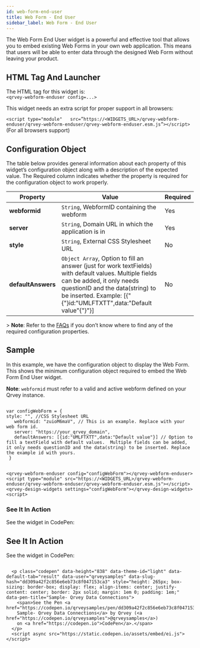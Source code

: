 ```yaml
---
id: web-form-end-user
title: Web Form - End User
sidebar_label: Web Form - End User
---
```

The Web Form End User widget is a powerful and effective tool that allows you to embed existing Web Forms in your own web application. This means that users will be able to enter data through the designed Web Form without leaving your product.

## HTML Tag And Launcher

The HTML tag for this widget is: <br />
`<qrvey-webform-enduser config=...>`

This widget needs an extra script for proper support in all browsers:

`<script type="module"   src=”https://<WIDGETS_URL>/qrvey-webform-enduser/qrvey-webform-enduser/qrvey-webform-enduser.esm.js”></script>` (For all browsers support)

## Configuration Object

The table below provides general information about each property of this widget’s configuration object along with a description of the expected value. The Required column indicates whether the property is required for the configuration object to work properly.

| **Property**       | **Value**                                                                                                                                                                                                                                    | **Required** |
| ------------------ | -------------------------------------------------------------------------------------------------------------------------------------------------------------------------------------------------------------------------------------------- | ------------ |
| **webformid**      | `String`, WebformID containing the webform                                                                                                                                                                                            | Yes          |
| **server**         | `String`, Domain URL in which the application is in                                                                                                                                                                                   | Yes          |
| **style**          | `String`, External CSS Stylesheet URL                                                                                                                                                                                                 | No           |
| **defaultAnswers** | `Object Array`, Option to fill an answer (just for work textFields) with default values.  Multiple fields can be added, it only needs questionID and the data(string) to be inserted. Example: [{"{"}id:"UMLFTXTT",data:"Default value"{"}"}] | No           |

&gt; **Note**: Refer to the <a href="/docs/faqs/faqs-intro/">FAQs</a> if you don’t know where to find any of the required configuration properties. 

## Sample

In this example, we have the configuration object to display the Web Form. This shows the minimum configuration object required to embed the Web Form End User widget. 

**Note**: `webformid` must refer to a valid and active webform defined on your Qrvey instance.

```

var configWebForm = {
style: "", //CSS Stylesheet URL
   webformid: "zuioM6maV", // This is an example. Replace with your web form id. 
   server: "https://your_qrvey_domain", 
   defaultAnswers: [{id:"UMLFTXTT",data:"Default value"}] // Option to fill a textField with default values.  Multiple fields can be added, it only needs questionID and the data(string) to be inserted. Replace the example id with yours.
 }

```

```

<qrvey-webform-enduser config="configWebForm"></qrvey-webform-enduser>
<script type="module" src="https://<WIDGETS_URL>/qrvey-webform-enduser/qrvey-webform-enduser/qrvey-webform-enduser.esm.js"></script>
<qrvey-design-widgets settings="configWebForm"></qrvey-design-widgets><script>

```

### See It In Action

See the widget in CodePen:

## See It In Action

See the widget in CodePen:

```

  <p class="codepen" data-height="838" data-theme-id="light" data-default-tab="result" data-user="qrveysamples" data-slug-hash="dd309a42f2c856e6eb73c8f047153ca3" style="height: 265px; box-sizing: border-box; display: flex; align-items: center; justify-content: center; border: 2px solid; margin: 1em 0; padding: 1em;" data-pen-title="Sample- Qrvey Data Connections">
    <span>See the Pen <a href="https://codepen.io/qrveysamples/pen/dd309a42f2c856e6eb73c8f047153ca3">
    Sample- Qrvey Data Connections</a> by Qrvey (<a href="https://codepen.io/qrveysamples">@qrveysamples</a>)
    on <a href="https://codepen.io">CodePen</a>.</span>
  </p>
  <script async src="https://static.codepen.io/assets/embed/ei.js"></script>

```
